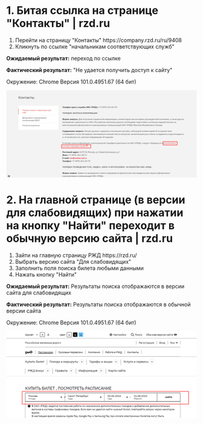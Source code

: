 <h1>1. Битая ссылка на странице "Контакты" | rzd.ru</h1>

<ol><li>Перейти на страницу "Контакты" https://company.rzd.ru/ru/9408</li>
  <li>Кликнуть по ссылке "начальникам соответствующих служб"</li></ol>

<strong>Ожидаемый результат:</strong> переход по ссылке

<strong>Фактический результат:</strong> "Не удается получить доступ к сайту"

Окружение: Chrome Версия 101.0.4951.67 (64 бит)

![1](https://github.com/boris0024/TestCase/blob/main/img/1.png)


<h1>2. На главной странице (в версии для слабовидящих) при нажатии на кнопку "Найти" переходит в обычную версию сайта | rzd.ru</h1>

<ol><li>Зайти на главную страницу РЖД https://rzd.ru/</li>
  <li>Выбрать версию сайта "Для слабовидящих"</li>
  <li>Заполнить поля поиска билета любыми данными</li>
  <li>Нажать кнопку "Найти"</li></ol>
  
<strong>Ожидаемый результат:</strong> Результаты поиска отображаются в версии сайта для слабовидящих

<strong>Фактический результат:</strong> Результаты поиска отображаются в обычной версии сайта

Окружение: Chrome Версия 101.0.4951.67 (64 бит)

![2](https://github.com/boris0024/TestCase/blob/main/img/2.png)
